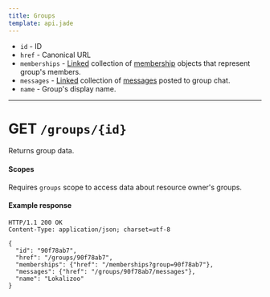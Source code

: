 ```yaml
---
title: Groups
template: api.jade
---
```


- `id` - ID
- `href` - Canonical URL
- `memberships` - [Linked](../links.html) collection of [membership](memberships.html) objects that represent group's members.
- `messages` - [Linked](../links.html) collection of [messages](messages.html) posted to group chat.
- `name` - Group's display name.

---

# GET `/groups/{id}`

Returns group data.

#### Scopes
Requires `groups` scope to access data about resource owner's groups.

#### Example response

```http
HTTP/1.1 200 OK
Content-Type: application/json; charset=utf-8

{
  "id": "90f78ab7",
  "href": "/groups/90f78ab7",
  "memberships": {"href": "/memberships?group=90f78ab7"},
  "messages": {"href": "/groups/90f78ab7/messages"},
  "name": "Lokalizoo"
}
```
